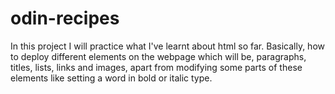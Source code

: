 # odin-recipes
In this project I will practice what I've learnt about html so far. Basically, how to deploy different elements on the webpage which will be, paragraphs, titles, lists, links and images, apart from modifying some parts of these elements like setting a word in bold or italic type. 